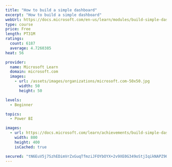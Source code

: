```yaml
---
title: "How to build a simple dashboard"
excerpt: "How to build a simple dashboard"
webUrl: https://docs.microsoft.com/en-us/learn/modules/build-simple-dashboard/
type: course
price: Free
length: PT31M
ratings:
  count: 6187
  average: 4.7260385
heat: 56

provider:
  name: Microsoft Learn
  domain: microsoft.com
  images:
    - url: /assets/images/organizations/microsoft.com-50x50.jpg
      width: 50
      height: 50

levels:
  - Beginner

topics:
  - Power BI

images:
  - url: https://docs.microsoft.com/learn/achievements/build-simple-dashboard-social.png
    width: 800
    height: 400
    isCached: true

secured: "tN6EuV5j7SzhEDimVrZxGuqTfmziJFOYbOYX+2v9XE0G349oStjIqikNAPZ9QoH5NdYxRpvW0w3JMCuI40yAZ3Uau1vb6AGY9amJRHfqVhq6FALJgZxaSEc7R/t8BdHNFeMWJZf1fDyG3NbfIppX/tg2945Jazug527zdI9kwoxu6rjpDWKYA7dTC8aU+quXwRgMTB27+7Xq19QXjE+jbI+zZ09tE8WxlxdC/fzhS+Gd5z0CP+kB8GC0wHQ4Vs1BEN/UKl575CdrcntxuSLoHEZ30mKfM1/+RJeo5lAWVoVDVmYc/0+OkhbHRoQHc/gOE7yfICgnjWeeaCPPB+LEbrcKzJUbwNBUDtHqMaxkJSEkk+hhiZ0zOVvGMygk8GweTlRnay/1jJ2cRyMKaQhf3AIKynJe2P6+MERMC0KaqQk=;V4QU25uov4J0uNxyHsc75w=="
---
```


